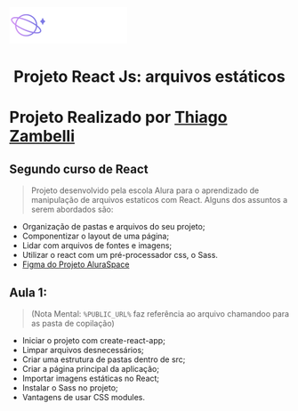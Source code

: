 ![Alt text](src/componentes/Cabecalho/logo.png)
<h1 align='center'>Projeto React Js: arquivos estáticos </h1>

# Projeto Realizado por [Thiago Zambelli](https://www.linkedin.com/in/thiagozambelli)

## Segundo curso de React

> Projeto desenvolvido pela escola Alura para o aprendizado de manipulação de arquivos estaticos com React. Alguns dos assuntos a serem abordados são:
 
 - Organização de pastas e arquivos do seu projeto;
 - Componentizar o layout de uma página;
 - Lidar com arquivos de fontes e imagens;
 - Utilizar o react com um pré-processador css, o Sass.
 - [Figma do Projeto AluraSpace](https://www.figma.com/file/Y1W8HJHKqlUdDFeWi8e4cz/Alura-Space-%7C-React%3A-arquivos-est%C3%A1ticos?node-id=89%3A4&t=CeKGH5bb81l9m8FD-0)

 
## Aula 1: 
> (Nota Mental: `%PUBLIC_URL%` faz referência ao arquivo chamandoo para as pasta de copilação)
- Iniciar o projeto com create-react-app;
- Limpar arquivos desnecessários;
- Criar uma estrutura de pastas dentro de src;
- Criar a página principal da aplicação;
- Importar imagens estáticas no React;
- Instalar o Sass no projeto;
- Vantagens de usar CSS modules.